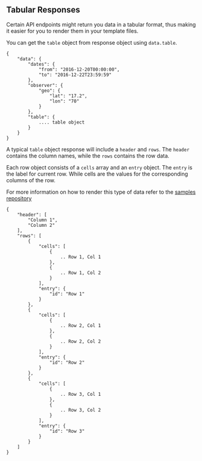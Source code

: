 ## Tabular Responses

Certain API endpoints might return you data in a tabular format, thus making it easier for you to render them in your template files.

You can get the `table` object from response object using `data.table`.

    
    {
        "data": {
            "dates": {
                "from": "2016-12-20T00:00:00",
                "to": "2016-12-22T23:59:59"
            },
            "observer": {
                "geo": {
                    "lat": "17.2",
                    "lon": "70"
                }
            },
            "table": {
                .... table object
            }
        }
    }
    

A typical `table` object response will include a `header` and `rows`. The `header` contains the column names, while the `rows` contains the row data.

Each row object consists of a `cells` array and an `entry` object. The `entry` is the label for current row. While cells are the values for the corresponding columns of the row.

For more information on how to render this type of data refer to the [samples repository](https://github.com/AstronomyAPI/Samples)

    
    
    {
        "header": [
            "Column 1",
            "Column 2"
        ],
        "rows": [
            {
                "cells": [
                    {
                        .. Row 1, Col 1
                    },
                    {
                        .. Row 1, Col 2
                    }
                ],
                "entry": {
                    "id": "Row 1"
                }
            },
            {
                "cells": [
                    {
                        .. Row 2, Col 1
                    },
                    {
                        .. Row 2, Col 2
                    }
                ],
                "entry": {
                    "id": "Row 2"
                }
            },
            {
                "cells": [
                    {
                        .. Row 3, Col 1
                    },
                    {
                        .. Row 3, Col 2
                    }
                ],
                "entry": {
                    "id": "Row 3"
                }
            }
        ]
    }